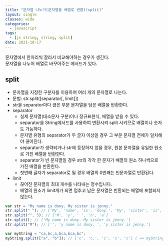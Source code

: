 ```yaml
---
title: "문자열 나누기(문자열을 배열로 변환)(split)"
layout: single
classes: wide
categories:
  - javascript
tags:
  - [js string, string, split]
date: 2021-10-17
---
```


문자열에서 한자리씩 잘라서 비교해야하는 경우가 생긴다.  
문자열을 나누어 배열로 바꾸어주는 메서드가 있다.

## split
* 문자열을 지정한 구분자를 이용하여 여러 개의 문자열로 나눈다.
* 문법: str.split([separator[, limit]])
* str을 separator마다 끊은 부분 문자열을 담은 배열을 반환한다.
* separator
  * 실제 문자열(대소문자 구분)이나 정규표현식, 배열을 받을 수 있다.
  * separator을 String메서드를 사용하여 변환시켜 split 시키므로 배열이나 숫자도 가능하다.
  * 문자열 유형의 separator가 두 글자 이상일 경우 그 부분 문자열 전체가 일치해야 끊어진다.
  * separator가 생략되거나 str에 등장하지 않을 경우, 원본 문자열을 유일한 원소로 가진 배열을 반환한다.
  * separator가 빈 문자열일 경우 str의 각각 한 문자가 배열의 원소 하나씩으로 가진 배열을 반환한다.
  * 첫번째 글자가 separator로 될 경우 배열의 0번째는 빈문자열로 반환된다.
* limit
  * 끊어진 문자열의 최대 개수를 나타내는 정수입니다.
  * 배열의 원소가 limit개가 되면 멈추고 남은 문자열은 반환되는 배열에 포함되지 않는다.
```javascript
var str = "My name is dony. My sister is jenny."
str.split(" "); // ['My', 'name', 'is', 'dony.', 'My', 'sister', 'is', 'jenny.']
str.split("", 5); // ['M', 'y', ' ', 'n', 'a']
str.split(); // ['My name is dony. My sister is jenny.']
str.split("M"); // ['', 'y name is dony. ', 'y sister is jenny.']

var myString = "ca,bc,a,bca,bca,bc";
myString.split(["a", "b"]); // ['c', 'c,', 'c', 'c', 'c'] ( => myString.split(String(["a", "b"]) => myString.split("a,b"))
```